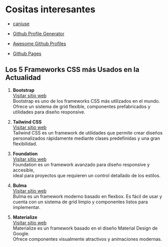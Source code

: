 # Cositas interesantes

- [caniuse](https://caniuse.com/)

- [Github Profile Generator](https://rahuldkjain.github.io/gh-profile-readme-generator/)
- [Awesome Github Profiles](https://zzetao.github.io/awesome-github-profile/)
- [Github Pages](https://pages.github.com/)

## Los 5 Frameworks CSS más Usados en la Actualidad

1. **Bootstrap**  
   [Visitar sitio web](https://getbootstrap.com/)  
   Bootstrap es uno de los frameworks CSS más utilizados en el mundo.  
   Ofrece un sistema de grid flexible, componentes prefabricados y utilidades para diseño responsive.

2. **Tailwind CSS**  
   [Visitar sitio web](https://tailwindcss.com/)  
   Tailwind CSS es un framework de utilidades que permite crear diseños  
   personalizados rápidamente mediante clases predefinidas y una gran flexibilidad.

3. **Foundation**  
   [Visitar sitio web](https://get.foundation/)  
   Foundation es un framework avanzado para diseño responsive y accesible,  
   ideal para proyectos que requieren un control detallado de los estilos.

4. **Bulma**  
   [Visitar sitio web](https://bulma.io/)  
   Bulma es un framework moderno basado en flexbox. Es fácil de usar y cuenta
   con un sistema de grid limpio y componentes listos para implementar.

5. **Materialize**  
   [Visitar sitio web](https://materializecss.com/)  
   Materialize es un framework basado en el diseño Material Design de Google.  
   Ofrece componentes visualmente atractivos y animaciones modernas.

